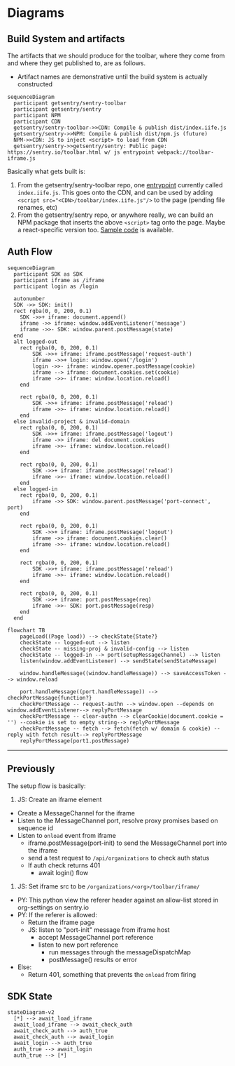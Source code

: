 # Diagrams

## Build System and artifacts

The artifacts that we should produce for the toolbar, where they come from and where they get published to, are as follows.

* Artifact names are demonstrative until the build system is actually constructed

```mermaid
sequenceDiagram
  participant getsentry/sentry-toolbar
  participant getsentry/sentry
  participant NPM
  participant CDN
  getsentry/sentry-toolbar->>CDN: Compile & publish dist/index.iife.js
  getsentry/sentry->>NPM: Compile & publish dist/npm.js (future)
  NPM->>CDN: JS to inject <script> to load from CDN
  getsentry/sentry->>getsentry/sentry: Public page: https://sentry.io/toolbar.html w/ js entrypoint webpack://toolbar-iframe.js
```

Basically what gets built is:
1. From the getsentry/sentry-toolbar repo, one [entrypoint](https://github.com/getsentry/sentry-toolbar/blob/934d1bbc3d0022cace1167b262614c93b27b4d6f/vite.config.ts#L22-L35) currently called `index.iife.js`. This goes onto the CDN, and can be used by adding `<script src="<CDN>/toolbar/index.iife.js"/>` to the page (pending file renames, etc)
2. From the getsentry/sentry repo, or anywhere really, we can build an NPM package that inserts the above `<script>` tag onto the page. Maybe a react-specific version too. [Sample code](https://github.com/getsentry/sentry-toolbar/blob/934d1bbc3d0022cace1167b262614c93b27b4d6f/docs/conditional-script.md) is available.

## Auth Flow

```mermaid
sequenceDiagram
  participant SDK as SDK
  participant iframe as /iframe
  participant login as /login

  autonumber
  SDK ->> SDK: init()
  rect rgba(0, 0, 200, 0.1)
    SDK ->>+ iframe: document.append()
    iframe ->> iframe: window.addEventListener('message')
    iframe ->>- SDK: window.parent.postMessage(state)
  end
  alt logged-out
    rect rgba(0, 0, 200, 0.1)
        SDK ->>+ iframe: iframe.postMessage('request-auth')
        iframe ->>+ login: window.open('/login')
        login ->>- iframe: window.opener.postMessage(cookie)
        iframe --> iframe: document.cookies.set(cookie)
        iframe ->>- iframe: window.location.reload()
    end

    rect rgba(0, 0, 200, 0.1)
        SDK ->>+ iframe: iframe.postMessage('reload')
        iframe ->>- iframe: window.location.reload()
    end
  else invalid-project & invalid-domain
    rect rgba(0, 0, 200, 0.1)
        SDK ->>+ iframe: iframe.postMessage('logout')
        iframe ->> iframe: del document.cookies
        iframe ->>- iframe: window.location.reload()
    end

    rect rgba(0, 0, 200, 0.1)
        SDK ->>+ iframe: iframe.postMessage('reload')
        iframe ->>- iframe: window.location.reload()
    end
  else logged-in
    rect rgba(0, 0, 200, 0.1)
        iframe ->> SDK: window.parent.postMessage('port-connect', port)
    end

    rect rgba(0, 0, 200, 0.1)
        SDK ->>+ iframe: iframe.postMessage('logout')
        iframe ->> iframe: document.cookies.clear()
        iframe ->>- iframe: window.location.reload()
    end

    rect rgba(0, 0, 200, 0.1)
        SDK ->>+ iframe: iframe.postMessage('reload')
        iframe ->>- iframe: window.location.reload()
    end

    rect rgba(0, 0, 200, 0.1)
        SDK ->>+ iframe: port.postMessage(req)
        iframe ->>- SDK: port.postMessage(resp)
    end
  end

```

```mermaid
flowchart TB
    pageLoad((Page load)) --> checkState{State?}
    checkState -- logged-out --> listen
    checkState -- missing-proj & invalid-config --> listen
    checkState -- logged-in --> port(setupMessageChannel) --> listen
    listen(window.addEventListener) --> sendState(sendStateMessage)

    window.handleMessage((window.handleMessage)) --> saveAccessToken --> window.reload

    port.handleMessage((port.handleMessage)) --> checkPortMessage{function?}
    checkPortMessage -- request-authn --> window.open --depends on window.addEventListener--> replyPortMessage
    checkPortMessage -- clear-authn --> clearCookie(document.cookie = '') --cookie is set to empty string--> replyPortMessage
    checkPortMessage -- fetch --> fetch(fetch w/ domain & cookie) --reply with fetch result--> replyPortMessage
    replyPortMessage(port1.postMessage)
```

---

## Previously

The setup flow is basically:
1. JS: Create an iframe element
  - Create a MessageChannel for the iframe
  - Listen to the MessageChannel port, resolve proxy promises based on sequence id
  - Listen to `onload` event from iframe
    - iframe.postMessage(port-init) to send the MessageChannel port into the iframe
    - send a test request to `/api/organizations` to check auth status
    - If auth check returns 401
      - await login() flow
1. JS: Set iframe src to be `/organizations/<org>/toolbar/iframe/`
  - PY: This python view the referer header against an allow-list stored in org-settings on sentry.io
  - PY: If the referer is allowed:
    - Return the iframe page
    - JS: listen to "port-init" message from iframe host
      - accept MessageChannel port reference
      - listen to new port reference
        - run messages through the messageDispatchMap
        - postMessage() results or error
  - Else:
    - Return 401, something that prevents the `onload` from firing

## SDK State

```mermaid
stateDiagram-v2
  [*] --> await_load_iframe
  await_load_iframe --> await_check_auth
  await_check_auth --> auth_true
  await_check_auth --> await_login
  await_login --> auth_true
  auth_true --> await_login
  auth_true --> [*]
```
